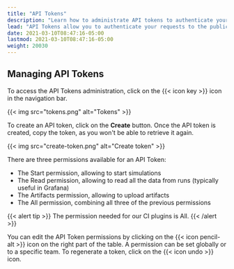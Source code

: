 ```yaml
---
title: "API Tokens"
description: "Learn how to administrate API tokens to authenticate your requests to the public API."
lead: "API Tokens allow you to authenticate your requests to the public API."
date: 2021-03-10T08:47:16-05:00
lastmod: 2021-03-10T08:47:16-05:00
weight: 20030
---
```


## Managing API Tokens

To access the API Tokens administration, click on the {{< icon key >}} icon in the navigation bar.

{{< img src="tokens.png" alt="Tokens" >}}

To create an API token, click on the **Create** button. Once the API token is created, copy the token, as you won't be able to retrieve it again.

{{< img src="create-token.png" alt="Create token" >}}

There are three permissions available for an API Token:

- The Start permission, allowing to start simulations
- The Read permission, allowing to read all the data from runs (typically useful in Grafana)
- The Artifacts permission, allowing to upload artifacts
- The All permission, combining all three of the previous permissions

{{< alert tip >}}
The permission needed for our CI plugins is All.
{{< /alert >}}

You can edit the API Token permissions by clicking on the {{< icon pencil-alt >}} icon on the right part of the table. A permission can be set globally or to a specific team.
To regenerate a token, click on the {{< icon undo >}} icon.
